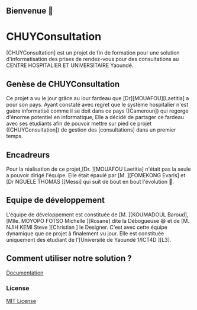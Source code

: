 ## Bienvenue 👋
# CHUYConsultation
[CHUYConsultation] est un projet de fin de formation pour une solution d'informatisation des prises de rendez-vous pour des consultations au CENTRE HOSPITALIER ET UNIVERSITAIRE Yaoundé.

## Genèse de CHUYConsultation

Ce projet a vu le jour grâce au lour fardeau que [Dr][MOUAFOU][Laetitia] a pour son pays.
Ayant constaté avec regret que le système hospitalier n'est guère informatisé comme il se doit dans ce pays ([Cameroun]) qui regorge d'énorme potentiel en informatique, Elle a décidé de partager ce fardeau avec ses étudiants afin de pouvoir mettre sur pied ce projet ([CHUYConsultation]) de gestion des [consultations] dans un premier temps.

## Encadreurs

Pour la réalisation de ce projet,[Dr. ][MOUAFOU Laetitia] n'était pas la seule a pouvoir dirigé l'équipe. Elle était épaulé par [M. ][FOMEKONG Evaris] et [Dr NGUELE THOMAS ][Messi] qui suit de bout en bout l'évolution 🙏.

## Equipe de développement

L'équipe de développement est constituée de [M. ][KOUMADOUL Baroud], [Mlle. MOYOPO FOTSO Michelle ][Rosane] dite la Débogueuse 😆 et de [M. NJIH KEMI Steve ][Christian ] le Designer.
C'est avec cette équipe dynamique que ce projet à finalement vu jour.
Elle est constituée uniquement des étudiant de l'[Université de Yaoundé 1/ICT4D ][L3].

## Comment utiliser notre solution ?
[Documentation](Documentation/CommentUtiliserCHUYConsultation.pdf)

### License
[MIT License](LICENSE)